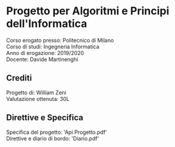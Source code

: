 # Progetto per Algoritmi e Principi dell'Informatica

Corso erogato presso: Politecnico di Milano  
Corso di studi: Ingegneria Informatica  
Anno di erogazione: 2019/2020  
Docente: Davide Martinenghi  

## Crediti

Progetto di: William Zeni  
Valutazione ottenuta: 30L  

## Direttive e Specifica

Specifica del progetto: 'Api Progetto.pdf'  
Direttive e diario di bordo: 'Diario.pdf'  
